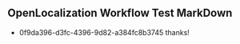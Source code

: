 ## OpenLocalization Workflow Test MarkDown
* 0f9da396-d3fc-4396-9d82-a384fc8b3745 thanks!

<!--HONumber=Aug16_HO4-->


